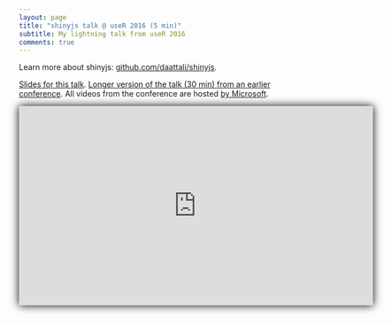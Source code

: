 ```yaml
---
layout: page
title: "shinyjs talk @ useR 2016 (5 min)"
subtitle: My lightning talk from useR 2016
comments: true
---
```


<style>
#youtube-vid iframe { box-shadow: 0 0 15px black; }
</style>

Learn more about shinyjs: [github.com/daattali/shinyjs](https://github.com/daattali/shinyjs).

[Slides for this talk](http://bit.ly/shinyjs-slides-useR2016). [Longer version of the talk (30 min) from an earlier conference](https://youtu.be/fPY13maWKKE). All videos from the conference are hosted [by Microsoft](https://channel9.msdn.com/Events/useR-international-R-User-conference/useR2016/).

<div id="youtube-vid">
<iframe width="640" height="360" src="https://www.youtube.com/embed/FYPd5W75HPE" frameborder="0" allowfullscreen></iframe>
</div>
